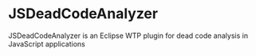 # JSDeadCodeAnalyzer
JSDeadCodeAnalyzer is an Eclipse WTP plugin for dead code analysis in JavaScript applications
